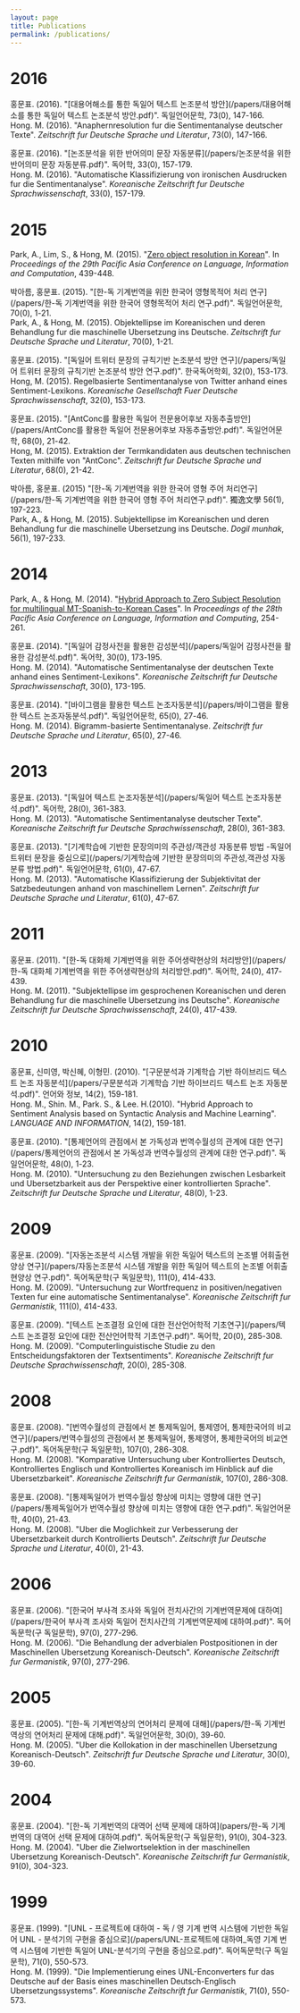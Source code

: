 ```yaml
---
layout: page
title: Publications
permalink: /publications/
---
```


# 2016
홍문표. (2016). "[대용어해소를 통한 독일어 텍스트 논조분석 방안](/papers/대용어해소를 통한 독일어 텍스트 논조분석 방안.pdf)". 독일언어문학, 73(0), 147-166. <br/>
Hong. M. (2016). "Anaphernresolution fur die Sentimentanalyse deutscher Texte". *Zeitschrift fur Deutsche Sprache und Literatur*, 73(0), 147-166.

홍문표. (2016). "[논조분석을 위한 반어의미 문장 자동분류](/papers/논조분석을 위한 반어의미 문장 자동분류.pdf)". 독어학, 33(0), 157-179.<br/>
Hong. M. (2016). "Automatische Klassifizierung von ironischen Ausdrucken fur die Sentimentanalyse". *Koreanische Zeitschrift fur Deutsche Sprachwissenschaft*, 33(0), 157-179.

# 2015
Park, A., Lim, S., & Hong, M. (2015). "[Zero object resolution in Korean](https://www.aclweb.org/anthology/Y15-1050.pdf)". In *Proceedings of the 29th Pacific Asia Conference on Language, Information and Computation*, 439-448.

박아름, 홍문표. (2015). "[한-독 기계번역을 위한 한국어 영형목적어 처리 연구](/papers/한-독 기계번역을 위한 한국어 영형목적어 처리 연구.pdf)". 독일언어문학, 70(0), 1-21.<br/>
Park, A., & Hong, M. (2015). Objektellipse im Koreanischen und deren Behandlung fur die maschinelle Ubersetzung ins Deutsche. *Zeitschrift fur Deutsche Sprache und Literatur*, 70(0), 1-21.     

홍문표. (2015). "[독일어 트위터 문장의 규칙기반 논조분석 방안 연구](/papers/독일어 트위터 문장의 규칙기반 논조분석 방안 연구.pdf)". 한국독어학회, 32(0), 153-173. <br/>
Hong, M. (2015). Regelbasierte Sentimentanalyse von Twitter anhand eines Sentiment-Lexikons. *Koreanische Gesellschaft Fuer Deutsche Sprachwissenschaft*, 32(0), 153-173.

홍문표. (2015). "[AntConc를 활용한 독일어 전문용어후보 자동추출방안](/papers/AntConc를 활용한 독일어 전문용어후보 자동추출방안.pdf)". 독일언어문학, 68(0), 21-42. <br/>
Hong, M. (2015). Extraktion der Termkandidaten aus deutschen technischen Texten mithilfe von "AntConc". *Zeitschrift fur Deutsche Sprache und Literatur*, 68(0), 21-42.

박아름, 홍문표. (2015) "[한-독 기계번역을 위한 한국어 영형 주어 처리연구](/papers/한-독 기계번역을 위한 한국어 영형 주어 처리연구.pdf)". 獨逸文學 56(1), 197-223. <br/>
Park, A., & Hong, M. (2015). Subjektellipse im Koreanischen und deren Behandlung fur die maschinelle Ubersetzung ins Deutsche. *Dogil munhak*, 56(1), 197-233.

# 2014
Park, A., & Hong, M. (2014). "[Hybrid Approach to Zero Subject Resolution for multilingual MT-Spanish-to-Korean Cases](https://www.aclweb.org/anthology/Y14-1031.pdf)". In *Proceedings of the 28th Pacific Asia Conference on Language, Information and Computing*, 254-261. 

홍문표. (2014). "[독일어 감정사전을 활용한 감성분석](/papers/독일어 감정사전을 활용한 감성분석.pdf)". 독어학, 30(0), 173-195. <br/>
Hong. M. (2014). "Automatische Sentimentanalyse der deutschen Texte anhand eines Sentiment-Lexikons". *Koreanische Zeitschrift fur Deutsche Sprachwissenschaft*, 30(0), 173-195.

홍문표. (2014). "[바이그램을 활용한 텍스트 논조자동분석](/papers/바이그램을 활용한 텍스트 논조자동분석.pdf)". 독일언어문학, 65(0), 27-46. <br/>
Hong. M. (2014). Bigramm-basierte Sentimentanalyse. *Zeitschrift fur Deutsche Sprache und Literatur*, 65(0), 27-46.

# 2013
홍문표. (2013). "[독일어 텍스트 논조자동분석](/papers/독일어 텍스트 논조자동분석.pdf)". 독어학, 28(0), 361-383. <br/>
Hong. M. (2013). "Automatische Sentimentanalyse deutscher Texte". *Koreanische Zeitschrift fur Deutsche Sprachwissenschaft*, 28(0), 361-383.

홍문표. (2013). "[기계학습에 기반한 문장의미의 주관성/객관성 자동분류 방법 -독일어 트위터 문장을 중심으로](/papers/기계학습에 기반한 문장의미의 주관성,객관성 자동분류 방법.pdf)". 독일언어문학, 61(0), 47-67.<br/>
Hong. M. (2013). "Automatische Klassifizierung der Subjektivitat der Satzbedeutungen anhand von maschinellem Lernen". *Zeitschrift fur Deutsche Sprache und Literatur*, 61(0), 47-67.

# 2011
홍문표. (2011). "[한-독 대화체 기계번역을 위한 주어생략현상의 처리방안](/papers/한-독 대화체 기계번역을 위한 주어생략현상의 처리방안.pdf)". 독어학, 24(0), 417-439.<br/>
Hong. M. (2011). "Subjektellipse im gesprochenen Koreanischen und deren Behandlung fur die maschinelle Ubersetzung ins Deutsche". *Koreanische Zeitschrift fur Deutsche Sprachwissenschaft*, 24(0), 417-439.

# 2010
홍문표, 신미영, 박신혜, 이형민. (2010). "[구문분석과 기계학습 기반 하이브리드 텍스트 논조 자동분석](/papers/구문분석과 기계학습 기반 하이브리드 텍스트 논조 자동분석.pdf)". 언어와 정보, 14(2), 159-181.<br/>
Hong. M., Shin. M., Park. S., & Lee. H.(2010). "Hybrid Approach to Sentiment Analysis based on Syntactic Analysis and Machine Learning". *LANGUAGE AND INFORMATION*, 14(2), 159-181.

홍문표. (2010). "[통제언어의 관점에서 본 가독성과 번역수월성의 관계에 대한 연구](/papers/통제언어의 관점에서 본 가독성과 번역수월성의 관계에 대한 연구.pdf)". 독일언어문학, 48(0), 1-23. <br/>
Hong. M. (2010). "Untersuchung zu den Beziehungen zwischen Lesbarkeit und Ubersetzbarkeit aus der Perspektive einer kontrollierten Sprache". *Zeitschrift fur Deutsche Sprache und Literatur*, 48(0), 1-23.

# 2009
홍문표. (2009). "[자동논조분석 시스템 개발을 위한 독일어 텍스트의 논조별 어휘출현양상 연구](/papers/자동논조분석 시스템 개발을 위한 독일어 텍스트의 논조별 어휘출현양상 연구.pdf)". 독어독문학(구 독일문학), 111(0), 414-433.<br/>
Hong. M. (2009). "Untersuchung zur Wortfrequenz in positiven/negativen Texten fur eine automatische Sentimentanalyse". *Koreanische Zeitschrift fur Germanistik*, 111(0), 414-433.

홍문표. (2009). "[텍스트 논조결정 요인에 대한 전산언어학적 기초연구](/papers/텍스트 논조결정 요인에 대한 전산언어학적 기초연구.pdf)". 독어학, 20(0), 285-308.<br/>
Hong. M. (2009). "Computerlinguistische Studie zu den Entscheidungsfaktoren der Textsentiments". *Koreanische Zeitschrift fur Deutsche Sprachwissenschaft*, 20(0), 285-308.

# 2008
홍문표. (2008). "[번역수월성의 관점에서 본 통제독일어, 통제영어, 통제한국어의 비교연구](/papers/번역수월성의 관점에서 본 통제독일어, 통제영어, 통제한국어의 비교연구.pdf)". 독어독문학(구 독일문학), 107(0), 286-308. <br/>
Hong. M. (2008). "Komparative Untersuchung uber Kontrolliertes Deutsch, Kontrolliertes Englisch und Kontrolliertes Koreanisch im Hinblick auf die Ubersetzbarkeit". *Koreanische Zeitschrift fur Germanistik*, 107(0), 286-308.

홍문표. (2008). "[통제독일어가 번역수월성 향상에 미치는 영향에 대한 연구](/papers/통제독일어가 번역수월성 향상에 미치는 영향에 대한 연구.pdf)". 독일언어문학, 40(0), 21-43.<br/>
Hong. M. (2008). "Uber die Moglichkeit zur Verbesserung der Ubersetzbarkeit durch Kontrollierts Deutsch". *Zeitschrift fur Deutsche Sprache und Literatur*, 40(0), 21-43.

# 2006
홍문표. (2006). "[한국어 부사격 조사와 독일어 전치사간의 기계번역문제에 대하여](/papers/한국어 부사격 조사와 독일어 전치사간의 기계번역문제에 대하여.pdf)". 독어독문학(구 독일문학), 97(0), 277-296. <br/>
Hong. M. (2006). "Die Behandlung der adverbialen Postpositionen in der Maschinellen Ubersetzung Koreanisch-Deutsch". *Koreanische Zeitschrift fur Germanistik*, 97(0), 277-296.

# 2005
홍문표. (2005). "[한-독 기계번역상의 연어처리 문제에 대해](/papers/한-독 기계번역상의 연어처리 문제에 대해.pdf)". 독일언어문학, 30(0), 39-60. <br/>
Hong. M. (2005). "Uber die Kollokation in der maschinellen Ubersetzung Koreanisch-Deutsch". *Zeitschrift fur Deutsche Sprache und Literatur*, 30(0), 39-60.

# 2004
홍문표. (2004). "[한-독 기계번역의 대역어 선택 문제에 대하여](papers/한-독 기계번역의 대역어 선택 문제에 대하여.pdf)". 독어독문학(구 독일문학), 91(0), 304-323. <br/>
Hong. M. (2004). "Uber die Zielwortselektion in der maschinellen Ubersetzung Koreanisch-Deutsch". *Koreanische Zeitschrift fur Germanistik*, 91(0), 304-323.

# 1999
홍문표. (1999). "[UNL - 프로젝트에 대하여 - 독 / 영 기계 번역 시스템에 기반한 독일어 UNL - 분석기의 구현을 중심으로](/papers/UNL-프로젝트에 대하여_독영 기계 번역 시스템에 기반한 독일어 UNL-분석기의 구현을 중심으로.pdf)". 독어독문학(구 독일문학), 71(0), 550-573. <br/>
Hong. M. (1999). "Die Implementierung eines UNL-Enconverters fur das Deutsche auf der Basis eines maschinellen Deutsch-Englisch Ubersetzungssystems". *Koreanische Zeitschrift fur Germanistik*, 71(0), 550-573.
